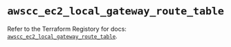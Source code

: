 # `awscc_ec2_local_gateway_route_table`

Refer to the Terraform Registory for docs: [`awscc_ec2_local_gateway_route_table`](https://registry.terraform.io/providers/hashicorp/awscc/0.70.0/docs/resources/ec2_local_gateway_route_table).
